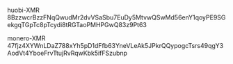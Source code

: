 huobi-XMR
8BzzwcrBzzFNqQwudMr2dvVSaSbu7EuDy5MtvwQSwMd56enY1qoyPE9SGekgqTGpTc8pTcydi8tRGTaoPMHPGwQ83z9Pt63

monero-XMR
47fjz4XYWnLDaZ788xYh5pD1dFfb63YneVLeAk5JPkrQQypogcTsrs49qgY3AodVt4YboeFrvTtujRvRqwKbk5ifFSzubnp
